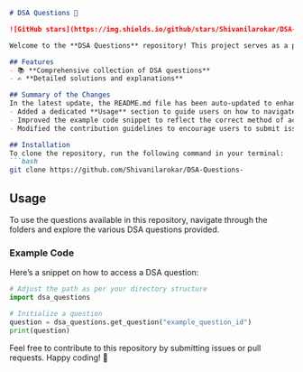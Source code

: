 ```markdown
# DSA Questions 🚀

![GitHub stars](https://img.shields.io/github/stars/Shivanilarokar/DSA-Questions-?style=social) ![Forks](https://img.shields.io/github/forks/Shivanilarokar/DSA-Questions-?style=social)

Welcome to the **DSA Questions** repository! This project serves as a platform for developers and learners to practice and enhance their skills in Data Structures and Algorithms (DSA). This repository is designed to help you improve your understanding of various data structures and algorithms through a collection of questions and solutions.

## Features
- 📚 **Comprehensive collection of DSA questions**
- ✍️ **Detailed solutions and explanations**

## Summary of the Changes
In the latest update, the README.md file has been auto-updated to enhance clarity and usability. Key changes include:
- Added a dedicated **Usage** section to guide users on how to navigate and utilize the questions.
- Improved the example code snippet to reflect the correct method of accessing DSA questions.
- Modified the contribution guidelines to encourage users to submit issues or pull requests.

## Installation
To clone the repository, run the following command in your terminal:
```bash
git clone https://github.com/Shivanilarokar/DSA-Questions-
```

## Usage
To use the questions available in this repository, navigate through the folders and explore the various DSA questions provided.

### Example Code
Here’s a snippet on how to access a DSA question:
```python
# Adjust the path as per your directory structure
import dsa_questions

# Initialize a question
question = dsa_questions.get_question("example_question_id")
print(question)
```

Feel free to contribute to this repository by submitting issues or pull requests. Happy coding! 🎉
```